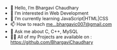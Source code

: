  - 👋 Hello, I’m Bhargavi Chaudhary
 - 👀 I’m interested in Web Development 
 - 🌱 I’m currently learning JavaScript|HTML|CSS
 - 📫 How to reach me...bhargavic007@gmail.com
 - 💭 Ask me about C, C++, MySQL 
 - 👩‍💻 All of my Projects are available on :
       https://github.com/BhargaviChaudhary
<!---
BhargaviChaudhary/BhargaviChaudhary is a ✨ special ✨ repository because its `README.md` (this file) appears on your GitHub profile.
You can click the Preview link to take a look at your changes.
--->
